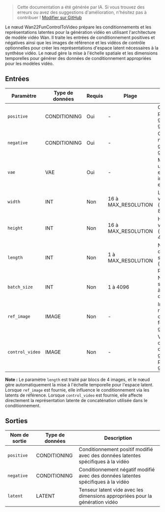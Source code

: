 > Cette documentation a été générée par IA. Si vous trouvez des erreurs ou avez des suggestions d'amélioration, n'hésitez pas à contribuer ! [Modifier sur GitHub](https://github.com/Comfy-Org/embedded-docs/blob/main/comfyui_embedded_docs/docs/Wan22FunControlToVideo/fr.md)

Le nœud Wan22FunControlToVideo prépare les conditionnements et les représentations latentes pour la génération vidéo en utilisant l'architecture de modèle vidéo Wan. Il traite les entrées de conditionnement positives et négatives ainsi que les images de référence et les vidéos de contrôle optionnelles pour créer les représentations d'espace latent nécessaires à la synthèse vidéo. Le nœud gère la mise à l'échelle spatiale et les dimensions temporelles pour générer des données de conditionnement appropriées pour les modèles vidéo.

## Entrées

| Paramètre | Type de données | Requis | Plage | Description |
|-----------|-----------|----------|-------|-------------|
| `positive` | CONDITIONING | Oui | - | Conditionnement positif pour guider la génération vidéo |
| `negative` | CONDITIONING | Oui | - | Conditionnement négatif pour guider la génération vidéo |
| `vae` | VAE | Oui | - | Modèle VAE utilisé pour encoder les images en espace latent |
| `width` | INT | Non | 16 à MAX_RESOLUTION | Largeur de la vidéo en pixels (par défaut : 832, pas : 16) |
| `height` | INT | Non | 16 à MAX_RESOLUTION | Hauteur de la vidéo en pixels (par défaut : 480, pas : 16) |
| `length` | INT | Non | 1 à MAX_RESOLUTION | Nombre d'images dans la séquence vidéo (par défaut : 81, pas : 4) |
| `batch_size` | INT | Non | 1 à 4096 | Nombre de séquences vidéo à générer (par défaut : 1) |
| `ref_image` | IMAGE | Non | - | Image de référence optionnelle pour fournir un guidage visuel |
| `control_video` | IMAGE | Non | - | Vidéo de contrôle optionnelle pour guider le processus de génération |

**Note :** Le paramètre `length` est traité par blocs de 4 images, et le nœud gère automatiquement la mise à l'échelle temporelle pour l'espace latent. Lorsque `ref_image` est fournie, elle influence le conditionnement via les latents de référence. Lorsque `control_video` est fournie, elle affecte directement la représentation latente de concaténation utilisée dans le conditionnement.

## Sorties

| Nom de sortie | Type de données | Description |
|-------------|-----------|-------------|
| `positive` | CONDITIONING | Conditionnement positif modifié avec des données latentes spécifiques à la vidéo |
| `negative` | CONDITIONING | Conditionnement négatif modifié avec des données latentes spécifiques à la vidéo |
| `latent` | LATENT | Tenseur latent vide avec les dimensions appropriées pour la génération vidéo |
